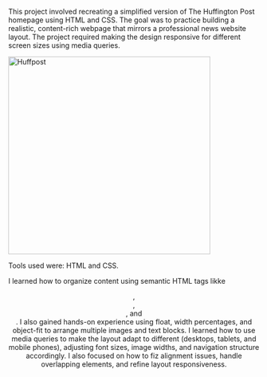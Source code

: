 This project involved recreating a simplified version of The Huffington Post homepage using HTML and CSS. The goal was to practice building a realistic, content-rich webpage that mirrors a professional news website layout. The project required making the design responsive for different screen sizes using media queries.

<img width="405" height="397" alt="Huffpost" src="https://github.com/user-attachments/assets/a374ed0f-4a12-4987-9024-61b2e35ca0ab" />


Tools used were: HTML and CSS.

I learned how to organize content using semantic HTML tags likke <header>, <nav>, <section>, and <footer>. I also gained hands-on experience using float, width percentages, and object-fit to arrange multiple images and text blocks. I learned how to use media queries to make the layout adapt to different (desktops, tablets, and mobile phones), adjusting font sizes, image widths, and navigation structure accordingly. I also focused on how to fiz alignment issues, handle overlapping elements, and refine layout responsiveness.
